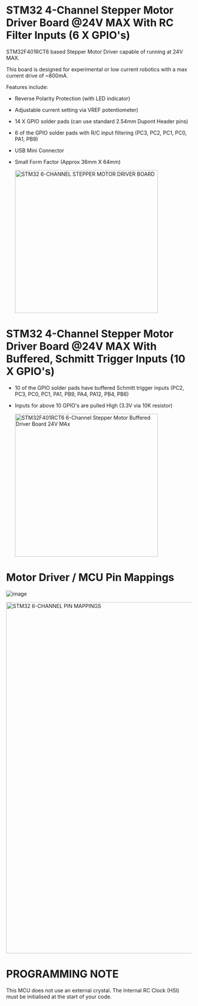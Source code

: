 # STM32 4-Channel Stepper Motor Driver Board @24V MAX With RC Filter Inputs (6 X GPIO's)

STM32F401RCT6 based Stepper Motor Driver capable of running at 24V MAX.

This board is designed for experimental or low current robotics with a max current drive of ~800mA.

Features include:

* Reverse Polarity Protection (with LED indicator)
* Adjustable current setting via VREF potentiometer)
* 14 X GPIO solder pads (can use standard 2.54mm Dupont Header pins)
* 6 of the GPIO solder pads with R/C input filtering (PC3, PC2, PC1, PC0, PA1, PB9)
* USB Mini Connector
* Small Form Factor (Approx 36mm X 64mm)

  <img width="388" alt="STM32 6-CHANNEL STEPPER MOTOR DRIVER BOARD" src="https://github.com/gxdeange/STM32-6-Channel-Stepper-Motor-Driver-Board-24V-MAX/assets/57690555/89e7c1cc-c3b4-4a7e-bd3b-56b2b17136bd">

# STM32 4-Channel Stepper Motor Driver Board @24V MAX With Buffered, Schmitt Trigger Inputs (10 X GPIO's)

* 10 of the GPIO solder pads have buffered Schmitt trigger inputs (PC2, PC3, PC0, PC1, PA1, PB9, PA4, PA12, PB4, PB6)
* Inputs for above 10 GPIO's are pulled High (3.3V via 10K resistor)

  <img width="388" alt="STM32F401RCT6 6-Channel Stepper Motor Buffered Driver Board 24V MAx " src="https://github.com/gxdeange/STM32-6-Channel-Stepper-Motor-Driver-Board-24V-MAX/assets/57690555/4112a82d-11dd-40d9-9eb1-6c6bae7ca69a">

# Motor Driver / MCU Pin Mappings

![image](https://github.com/gxdeange/STM32-6-Channel-Stepper-Motor-Driver-Board-24V-MAX/assets/57690555/d87c9526-b2da-4b74-9b9c-753a8a06ca2d)


<img width="953" alt="STM32 6-CHANNEL PIN MAPPINGS" src="https://github.com/gxdeange/STM32-6-Channel-Stepper-Motor-Driver-Board-24V-MAX/assets/57690555/4922b281-1117-4433-bf1b-916a516e2396">

# PROGRAMMING NOTE

This MCU does not use an external crystal. The Internal RC Clock (HSI) must be initialised at the start of your code.
